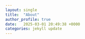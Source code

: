 ```yaml
---
layout: single
title:  "About"
author_profile: true
date:   2025-03-01 20:49:38 +0000
categories: jekyll update
---
```

